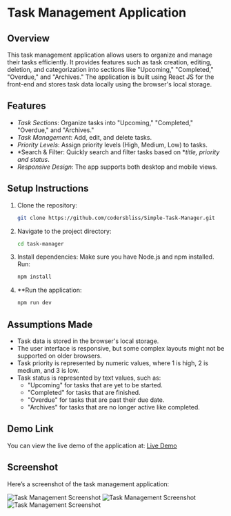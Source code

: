 # Task Management Application

## Overview

This task management application allows users to organize and manage their tasks efficiently. It provides features such as task creation, editing, deletion, and categorization into sections like "Upcoming," "Completed," "Overdue," and "Archives." The application is built using React JS for the front-end and stores task data locally using the browser's local storage.

## Features

- *Task Sections*: Organize tasks into "Upcoming," "Completed," "Overdue," and "Archives."
- *Task Management*: Add, edit, and delete tasks.
- *Priority Levels*: Assign priority levels (High, Medium, Low) to tasks.
- *Search & Filter: Quickly search and filter tasks based on **title, priority and status*.
- *Responsive Design*: The app supports both desktop and mobile views.

## Setup Instructions

1. Clone the repository:
   ```bash
   git clone https://github.com/codersbliss/Simple-Task-Manager.git
2. Navigate to the project directory:
   ```bash
   cd task-manager
3. Install dependencies: Make sure you have Node.js and npm installed. Run:
   ```bash
   npm install
4. **Run the application:
   ```bash
   npm run dev
## Assumptions Made

- Task data is stored in the browser's local storage.
- The user interface is responsive, but some complex layouts might not be supported on older browsers.
- Task priority is represented by numeric values, where 1 is high, 2 is medium, and 3 is low.
- Task status is represented by text values, such as:
  - "Upcoming" for tasks that are yet to be started.
  - "Completed" for tasks that are finished.
  - "Overdue" for tasks that are past their due date.
  - "Archives" for tasks that are no longer active like completed.

## Demo Link

You can view the live demo of the application at: [Live Demo](https://taskkmanagerappp.netlify.app)

## Screenshot

Here’s a screenshot of the task management application:

![Task Management Screenshot](https://i.postimg.cc/T1WBRb0S/Screenshot-2024-11-14-170808.png)
![Task Management Screenshot](https://i.postimg.cc/QNTXNKFh/Screenshot-2024-11-14-170909.png)
![Task Management Screenshot](https://i.postimg.cc/FH9mxPDH/Screenshot-2024-11-14-170942.png)
